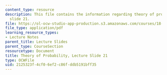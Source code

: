 ```yaml
---
content_type: resource
description: This file contains the information regarding theory of probability, lecture
  slide 21.
file: https://ol-ocw-studio-app-production.s3.amazonaws.com/courses/18-175-theory-of-probability-spring-2014/2125323f4cf06ef2c86fddb5191bff35_MIT18_175S14_Lecture21.pdf
file_type: application/pdf
learning_resource_types:
- Lecture Notes
parent_title: Lecture Slides
parent_type: CourseSection
resourcetype: Document
title: Theory of Probability, Lecture Slide 21
type: OCWFile
uid: 2125323f-4cf0-6ef2-c86f-ddb5191bff35
---
```

